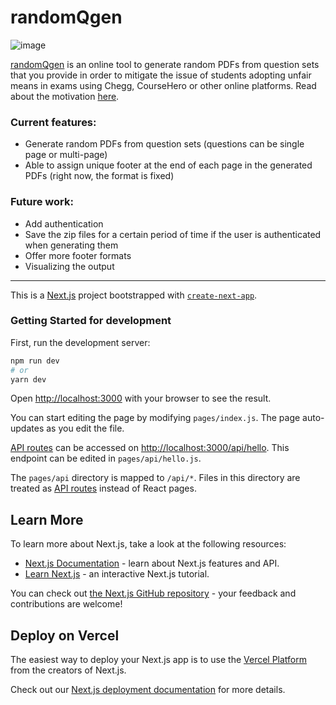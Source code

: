 # randomQgen
![image](https://user-images.githubusercontent.com/37664921/110021438-ebb27c80-7d54-11eb-82e5-ce08c8628f2b.png)

[randomQgen](https://randomqgen.vercel.app/) is an online tool to generate random PDFs from question sets that you provide in order to mitigate the issue of students adopting unfair means in exams using Chegg, CourseHero or other online platforms. Read about the motivation [here](https://randomqgen.vercel.app/info).

### Current features:
- Generate random PDFs from question sets (questions can be single page or multi-page)
- Able to assign unique footer at the end of each page in the generated PDFs (right now, the format is fixed)

### Future work:
- Add authentication
- Save the zip files for a certain period of time if the user is authenticated when generating them
- Offer more footer formats
- Visualizing the output

---------------------------------------------------------------------------------------------------------


This is a [Next.js](https://nextjs.org/) project bootstrapped with [`create-next-app`](https://github.com/vercel/next.js/tree/canary/packages/create-next-app).

### Getting Started for development

First, run the development server:

```bash
npm run dev
# or
yarn dev
```

Open [http://localhost:3000](http://localhost:3000) with your browser to see the result.

You can start editing the page by modifying `pages/index.js`. The page auto-updates as you edit the file.

[API routes](https://nextjs.org/docs/api-routes/introduction) can be accessed on [http://localhost:3000/api/hello](http://localhost:3000/api/hello). This endpoint can be edited in `pages/api/hello.js`.

The `pages/api` directory is mapped to `/api/*`. Files in this directory are treated as [API routes](https://nextjs.org/docs/api-routes/introduction) instead of React pages.

## Learn More

To learn more about Next.js, take a look at the following resources:

- [Next.js Documentation](https://nextjs.org/docs) - learn about Next.js features and API.
- [Learn Next.js](https://nextjs.org/learn) - an interactive Next.js tutorial.

You can check out [the Next.js GitHub repository](https://github.com/vercel/next.js/) - your feedback and contributions are welcome!

## Deploy on Vercel

The easiest way to deploy your Next.js app is to use the [Vercel Platform](https://vercel.com/import?utm_medium=default-template&filter=next.js&utm_source=create-next-app&utm_campaign=create-next-app-readme) from the creators of Next.js.

Check out our [Next.js deployment documentation](https://nextjs.org/docs/deployment) for more details.
